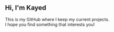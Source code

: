 Hi, I'm Kayed 
---

This is my GitHub where I keep my current projects.  
I hope you find something that interests you!  
